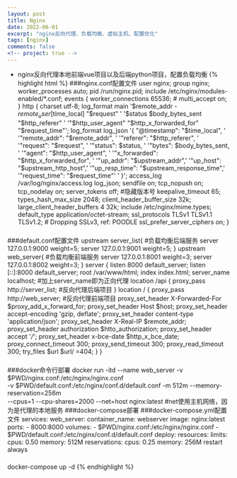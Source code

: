 ```yaml
---
layout: post
title: Nginx
date: 2022-06-01
excerpt: "nginx反向代理、负载均衡、虚拟主机、配置优化"
tags: [nginx]
comments: false
<!-- project: true -->
---
```


* nginx反向代理本地前端vue项目以及后端python项目，配置负载均衡
{% highlight html %}
###nginx.conf配置文件
user nginx;
group nginx;
worker_processes auto;
pid /run/nginx.pid;
include /etc/nginx/modules-enabled/*.conf;
events {
        worker_connections 65536;
        # multi_accept on;
}
http {
        charset utf-8;
        log_format main '$remote_addr - $remote_user [$time_local] "$request" '
                        '$status $body_bytes_sent "$http_referer" '
                        '"$http_user_agent" "$http_x_forwarded_for" "$request_time"';
        log_format log_json '{ "@timestamp": "$time_local", '
                            '"remote_addr": "$remote_addr", '
                            '"referer": "$http_referer", '
                            '"request": "$request", '
                            '"status": $status, '
                            '"bytes": $body_bytes_sent, '
                            '"agent": "$http_user_agent", '
                            '"x_forwarded": "$http_x_forwarded_for", '
                            '"up_addr": "$upstream_addr",'
                            '"up_host": "$upstream_http_host",'
                            '"up_resp_time": "$upstream_response_time",'
                            '"request_time": "$request_time"'
                            ' }';
        access_log  /var/log/nginx/access.log  log_json;
        sendfile on;
        tcp_nopush on;
        tcp_nodelay on;
        server_tokens off; #隐藏版本号
        keepalive_timeout 65;
        types_hash_max_size 2048;
        client_header_buffer_size 32k;
        large_client_header_buffers 4 32k;
        include /etc/nginx/mime.types;
        default_type application/octet-stream;
        ssl_protocols TLSv1 TLSv1.1 TLSv1.2; # Dropping SSLv3, ref: POODLE
        ssl_prefer_server_ciphers on;
}
###
###default.conf配置文件
upstream server_list{ #负载均衡后端服务
        server 127.0.0.1:9000 weight=5;
        server 127.0.0.1:9001 weight=5;
        }
upstream web_server{ #负载均衡前端服务
        server 127.0.0.1:8001 weight=3;
        server 127.0.0.1:8002 weight=3;
        }
server {
        listen 8000 default_server;
        listen [::]:8000 default_server;
        root /var/www/html;
        index index.html;
        server_name localhost; #加上server_name即为正向代理
        location /api {
            proxy_pass http://server_list; #反向代理后端项目
            }
        location / {
            proxy_pass http://web_server; #反向代理前端项目
            proxy_set_header X-Forwarded-For $proxy_add_x_forward_for;
            proxy_set_header Host $host;
            proxy_set_header accept-encoding 'gzip, deflate';
            proxy_set_header content-type 'application/json';
            proxy_set_header X-Real-IP $remote_addr;
            proxy_set_header authorization $htto_authorization;
            proxy_set_header accept '*/*';
            proxy_set_header x-bce-date $http_x_bce_date;
            proxy_connect_timeout 300;
            proxy_send_timeout 300;
            proxy_read_timeout 300;
            try_files $url $url/ =404;
            }
}
###
###docker命令行部署
docker run -itd --name web_server -v $PWD/nginx.conf:/etc/nginx/nginx.conf \
    -v $PWD/default.conf:/etc/nginx/conf.d/default.conf -m 512m --memory-reservation=256m \
    --cpus=1 --cpu-shares=2000 --net=host nginx:latest #net使用主机网络，因为是代理的本地服务
###docker-compose部署
###docker-compose.yml配置文件
services:
  web_server:
    container_name: webserver
    image: nginx:latest
    ports:
      - 8000:8000
    volumes:
      - $PWD/nginx.conf:/etc/nginx/nginx.conf
      - $PWD/default.conf:/etc/nginx/conf.d/default.conf
    deploy:
      resources:
        limits:
          cpus: 0.50
          memory: 512M
        reservations:
          cpus: 0.25
          memory: 256M
    restart always
###
docker-compose up -d
{% endhighlight %}
